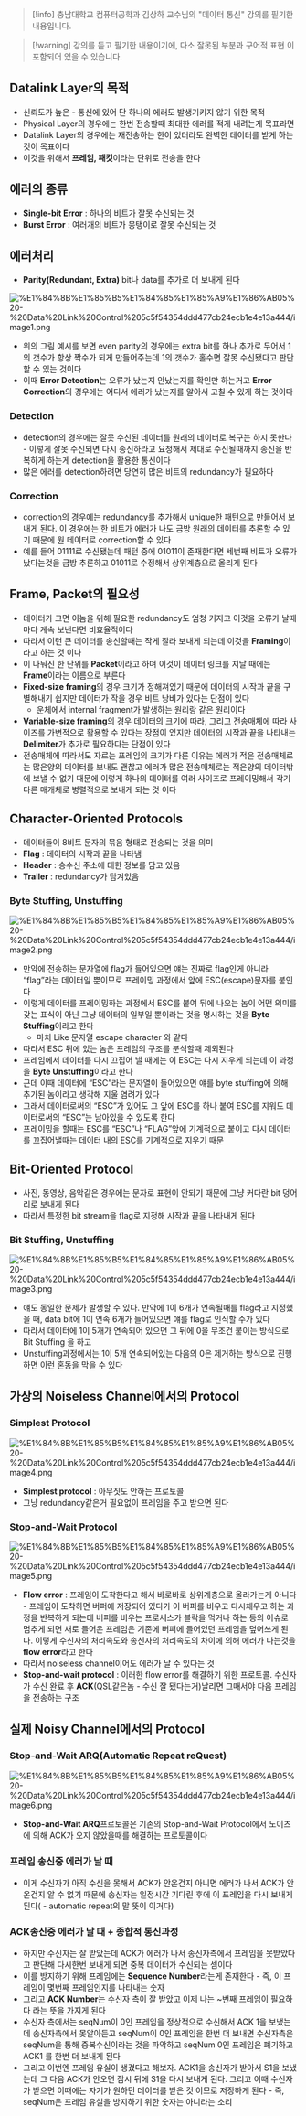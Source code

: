 > [!info] 충남대학교 컴퓨터공학과 김상하 교수님의 "데이터 통신" 강의를 필기한 내용입니다.

> [!warning] 강의를 듣고 필기한 내용이기에, 다소 잘못된 부분과 구어적 표현 이 포함되어 있을 수 있습니다.

## Datalink Layer의 목적

- 신뢰도가 높은 - 통신에 있어 단 하나의 에러도 발생기키지 않기 위한 목적
- Physical Layer의 경우에는 한번 전송할때 최대한 에러를 적게 내려는게 목표라면
- Datalink Layer의 경우에는 재전송하는 한이 있더라도 완벽한 데이터를 받게 하는것이 목표이다
- 이것을 위해서 **프레임, 패킷**이라는 단위로 전송을 한다

## 에러의 종류

- **Single-bit Error** : 하나의 비트가 잘못 수신되는 것
- **Burst Error** : 여러개의 비트가 뭉탱이로 잘못 수신되는 것

## 에러처리

- **Parity(Redundant, Extra)** bit나 data를 추가로 더 보내게 된다

![%E1%84%8B%E1%85%B5%E1%84%85%E1%85%A9%E1%86%AB05%20-%20Data%20Link%20Control%205c5f54354ddd477cb24ecb1e4e13a444/image1.png](datacommunication.spring.2021.cse.cnu.ac.kr/images/05_5c5f54354ddd477cb24ecb1e4e13a444/image1.png)

- 위의 그림 예시를 보면 even parity의 경우에는 extra bit를 하나 추가로 두어서 1의 갯수가 항상 짝수가 되게 만들어주는데 1의 갯수가 홀수면 잘못 수신됐다고 판단할 수 있는 것이다
- 이때 **Error Detection**는 오류가 났는지 안났는지를 확인만 하는거고 **Error Correction**의 경우에는 어디서 에러가 났는지를 알아서 고칠 수 있게 하는 것이다

### Detection

- detection의 경우에는 잘못 수신된 데이터를 원래의 데이터로 복구는 하지 못한다 - 이렇게 잘못 수신되면 다시 송신하라고 요청해서 제대로 수신될때까지 송신을 반복하게 하는게 detection을 활용한 통신이다
- 많은 에러를 detection하려면 당연히 많은 비트의 redundancy가 필요하다

### Correction

- correction의 경우에는 redundancy를 추가해서 unique한 패턴으로 만들어서 보내게 된다. 이 경우에는 한 비트가 에러가 나도 금방 원래의 데이터를 추론할 수 있기 때문에 원 데이터로 correction할 수 있다
- 예를 들어 01111로 수신됐는데 패턴 중에 01011이 존재한다면 세번째 비트가 오류가 났다는것을 금방 추론하고 01011로 수정해서 상위계층으로 올리게 된다

## Frame, Packet의 필요성

- 데이터가 크면 이놈을 위해 필요한 redundancy도 엄청 커지고 이것을 오류가 날때마다 계속 보낸다면 비효율적이다
- 따라서 이런 큰 데이터를 송신할때는 작게 잘라 보내게 되는데 이것을 **Framing**이라고 하는 것 이다
- 이 나눠진 한 단위를 **Packet**이라고 하며 이것이 데이터 링크를 지날 때에는 **Frame**이라는 이름으로 부른다
- **Fixed-size framing**의 경우 크기가 정해져있기 때문에 데이터의 시작과 끝을 구별해내기 쉽지만 데이터가 작을 경우 비트 낭비가 있다는 단점이 있다
	- 운체에서 internal fragment가 발생하는 원리랑 같은 원리이다
- **Variable-size framing**의 경우 데이터의 크기에 따라, 그리고 전송매체에 따라 사이즈를 가변적으로 활용할 수 있다는 장점이 있지만 데이터의 시작과 끝을 나타내는 **Delimiter**가 추가로 필요하다는 단점이 있다
- 전송매체에 따라서도 자르는 프레임의 크기가 다른 이유는 에러가 적은 전송매체로는 많은양의 데이터를 보내도 괜찮고 에러가 많은 전송매체로는 적은양의 데이터밖에 보낼 수 없기 때문에 이렇게 하나의 데이터를 여러 사이즈로 프레이밍해서 각기 다른 매개체로 병렬적으로 보내게 되는 것 이다

## Character-Oriented Protocols

- 데이터들이 8비트 문자의 묶음 형태로 전송되는 것을 의미
- **Flag** : 데이터의 시작과 끝을 나타냄
- **Header** : 송수신 주소에 대한 정보를 담고 있음
- **Trailer** : redundancy가 담겨있음

### Byte Stuffing, Unstuffing

![%E1%84%8B%E1%85%B5%E1%84%85%E1%85%A9%E1%86%AB05%20-%20Data%20Link%20Control%205c5f54354ddd477cb24ecb1e4e13a444/image2.png](datacommunication.spring.2021.cse.cnu.ac.kr/images/05_5c5f54354ddd477cb24ecb1e4e13a444/image2.png)

- 만약에 전송하는 문자열에 flag가 들어있으면 얘는 진짜로 flag인게 아니라 “flag”라는 데이터일 뿐이므로 프레이밍 과정에서 앞에 ESC(escape)문자를 붙인다
- 이렇게 데이터를 프레이밍하는 과정에서 ESC를 붙여 뒤에 나오는 놈이 어떤 의미를 갖는 표식이 아닌 그냥 데이터의 일부일 뿐이라는 것을 명시하는 것을 **Byte Stuffing**이라고 한다
	- 마치 Like 문자열 escape character 와 같다
- 따라서 ESC 뒤에 있는 놈은 프레임의 구조를 분석할때 제외된다
- 프레임에서 데이터를 다시 끄집어 낼 때에는 이 ESC는 다시 지우게 되는데 이 과정을 **Byte Unstuffing**이라고 한다
- 근데 이때 데이터에 “ESC”라는 문자열이 들어있으면 얘를 byte stuffing에 의해 추가된 놈이라고 생각해 지울 염려가 있다
- 그래서 데이터로써의 “ESC”가 있어도 그 앞에 ESC를 하나 붙여 ESC를 지워도 데이터로써의 “ESC”는 남아있을 수 있도록 한다
- 프레이밍을 할때는 ESC를 “ESC”나 “FLAG”앞에 기계적으로 붙이고 다시 데이터를 끄집어낼때는 데이터 내의 ESC를 기계적으로 지우기 때문

## Bit-Oriented Protocol

- 사진, 동영상, 음악같은 경우에는 문자로 표현이 안되기 때문에 그냥 커다란 bit 덩어리로 보내게 된다
- 따라서 특정한 bit stream을 flag로 지정해 시작과 끝을 나타내게 된다

### Bit Stuffing, Unstuffing

![%E1%84%8B%E1%85%B5%E1%84%85%E1%85%A9%E1%86%AB05%20-%20Data%20Link%20Control%205c5f54354ddd477cb24ecb1e4e13a444/image3.png](datacommunication.spring.2021.cse.cnu.ac.kr/images/05_5c5f54354ddd477cb24ecb1e4e13a444/image3.png)

- 얘도 동일한 문제가 발생할 수 있다. 만약에 1이 6개가 연속될때를 flag라고 지정했을 때, data bit에 1이 연속 6개가 들어있으면 얘를 flag로 인식할 수가 있다
- 따라서 데이터에 1이 5개가 연속되어 있으면 그 뒤에 0을 무조건 붙이는 방식으로 Bit Stuffing 을 하고
- Unstuffing과정에서는 1이 5개 연속되어있는 다음의 0은 제거하는 방식으로 진행 하면 이런 혼동을 막을 수 있다

## 가상의 Noiseless Channel에서의 Protocol

### Simplest Protocol

![%E1%84%8B%E1%85%B5%E1%84%85%E1%85%A9%E1%86%AB05%20-%20Data%20Link%20Control%205c5f54354ddd477cb24ecb1e4e13a444/image4.png](datacommunication.spring.2021.cse.cnu.ac.kr/images/05_5c5f54354ddd477cb24ecb1e4e13a444/image4.png)

- **Simplest protocol** : 아무짓도 안하는 프로토콜
- 그냥 redundancy같은거 필요없이 프레임을 주고 받으면 된다

### Stop-and-Wait Protocol

![%E1%84%8B%E1%85%B5%E1%84%85%E1%85%A9%E1%86%AB05%20-%20Data%20Link%20Control%205c5f54354ddd477cb24ecb1e4e13a444/image5.png](datacommunication.spring.2021.cse.cnu.ac.kr/images/05_5c5f54354ddd477cb24ecb1e4e13a444/image5.png)

- **Flow error** : 프레임이 도착한다고 해서 바로바로 상위계층으로 올라가는게 아니다 - 프레임이 도착하면 버퍼에 저장되어 있다가 이 버퍼를 비우고 다시채우고 하는 과정을 반복하게 되는데 버퍼를 비우는 프로세스가 블락을 먹거나 하는 등의 이슈로 멈추게 되면 새로 들어온 프레임은 기존에 버퍼에 들어있던 프레임을 덮어쓰게 된다. 이렇게 수신자의 처리속도와 송신자의 처리속도의 차이에 의해 에러가 나는것을 **flow error**라고 한다
- 따라서 noiseless channel이어도 에러가 날 수 있다는 것
- **Stop-and-wait protocol** : 이러한 flow error를 해결하기 위한 프로토콜. 수신자가 수신 완료 후 **ACK**(QSL같은놈 - 수신 잘 됐다는거)날리면 그때서야 다음 프레임을 전송하는 구조

## 실제 Noisy Channel에서의 Protocol

### Stop-and-Wait ARQ(Automatic Repeat reQuest)

![%E1%84%8B%E1%85%B5%E1%84%85%E1%85%A9%E1%86%AB05%20-%20Data%20Link%20Control%205c5f54354ddd477cb24ecb1e4e13a444/image6.png](datacommunication.spring.2021.cse.cnu.ac.kr/images/05_5c5f54354ddd477cb24ecb1e4e13a444/image6.png)

- **Stop-and-Wait ARQ**프로토콜은 기존의 Stop-and-Wait Protocol에서 노이즈에 의해 ACK가 오지 않았을때를 해결하는 프로토콜이다

### 프레임 송신중 에러가 날 때

- 이게 수신자가 아직 수신을 못해서 ACK가 안온건지 아니면 에러가 나서 ACK가 안온건지 알 수 없기 때문에 송신자는 일정시간 기다린 후에 이 프레임을 다시 보내게 된다( - automatic repeat의 말 뜻이 이거다)

### ACK송신중 에러가 날 때 + 종합적 통신과정

- 하지만 수신자는 잘 받았는데 ACK가 에러가 나서 송신자측에서 프레임을 못받았다고 판단해 다시한번 보내게 되면 중복 데이터가 수신되는 셈이다
- 이를 방지하기 위해 프레임에는 **Sequence Number**라는게 존재한다 - 즉, 이 프레임이 몇번째 프레임인지를 나타내는 숫자
- 그리고 **ACK Number**는 수신자 측이 잘 받았고 이제 나는 ~번째 프레임이 필요하다 라는 뜻을 가지게 된다
- 수신자 측에서는 seqNum이 0인 프레임을 정상적으로 수신해서 ACK 1을 보냈는데 송신자측에서 못알아듣고 seqNum이 0인 프레임을 한번 더 보내면 수신자측은 seqNum을 통해 중복수신이라는 것을 파악하고 seqNum 0인 프레임은 폐기하고 ACK1 를 한번 더 보내게 된다
- 그리고 이번엔 프레임 유실이 생겼다고 해보자. ACK1을 송신자가 받아서 S1을 보냈는데 그 다음 ACK가 안오면 잠시 뒤에 S1을 다시 보내게 된다. 그리고 이때 수신자가 받으면 이때에는 자기가 원하던 데이터를 받은 것 이므로 저장하게 된다 - 즉, seqNum은 프레임 유실을 방지하기 위한 숫자는 아니라는 소리